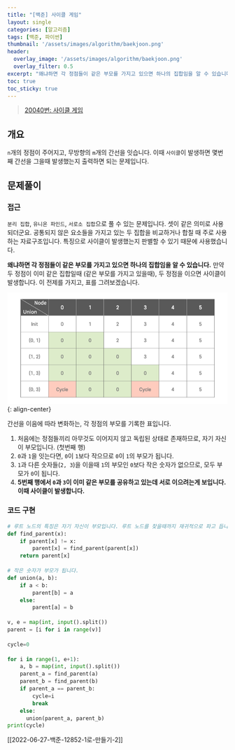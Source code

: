 ```yaml
---
title: "[백준] 사이클 게임"
layout: single
categories: [알고리즘]
tags: [백준, 파이썬]
thumbnail: '/assets/images/algorithm/baekjoon.png'
header:
  overlay_image: '/assets/images/algorithm/baekjoon.png'
  overlay_filter: 0.5
excerpt: "왜냐하면 각 정점들이 같은 부모를 가지고 있으면 하나의 집합임을 알 수 있습니다. 만약 두 정점이 이미 같은 집합일때 (같은 부모를 가지고 있을때), 두 정점을 이으면 사이클이 발생합니다."
toc: true
toc_sticky: true
---
```

> [20040번: 사이클 게임](https://www.acmicpc.net/problem/20040)
>

## 개요

`n`개의 정점이 주어지고, 무방향의 `m`개의 간선을 잇습니다. 이때 `사이클`이 발생하면 몇번째 간선을 그을때 발생했는지 출력하면 되는 문제입니다.

## 문제풀이
### 접근
`분리 집합`, `유니온 파인드`, `서로소 집합`으로 풀 수 있는 문제입니다. 셋이 같은 의미로 사용되더군요. 공통되지 않은 요소들을 가지고 있는 두 집합을 비교하거나 합칠 때 주로 사용하는 자료구조입니다. 특징으로 사이클이 발생했는지 판별할 수 있기 때문에 사용했습니다.

**왜냐하면 각 정점들이 같은 부모를 가지고 있으면 하나의 집합임을 알 수 있습니다.** 만약 두 정점이 이미 같은 집합일때 (같은 부모를 가지고 있을때), 두 정점을 이으면 사이클이 발생합니다. 이 전제를 가지고, 표를 그려보겠습니다.

![b_20040](/assets/images/algorithm/b_20040.png){: align-center}

간선을 이음에 따라 변화하는, 각 정점의 부모를 기록한 표입니다. 

1. 처음에는 정점들끼리 아무것도 이어지지 않고 독립된 상태로 존재하므로, 자기 자신이 부모입니다. (첫번째 행)
2. `0`과 `1`을 잇는다면, `0`이 `1`보다 작으므로 `0`이 `1`의 부모가 됩니다. 
3. `1`과 다른 숫자들(`2, 3`)을 이을때 `1`의 부모인 `0`보다 작은 숫자가 없으므로, 모두 부모가 `0`이 됩니다.
4. **5번째 행에서 `0`과 `3`이 이미 같은 부모를 공유하고 있는데 서로 이으려는게 보입니다. 이때 사이클이 발생합니다.**

### 코드 구현 

```python
# 루트 노드의 특징은 자기 자신이 부모입니다. 루트 노드를 찾을때까지 재귀적으로 파고 듭니다.
def find_parent(x):
    if parent[x] != x:
        parent[x] = find_parent(parent[x])
    return parent[x]

# 작은 숫자가 부모가 됩니다.
def union(a, b):
    if a < b:
        parent[b] = a
    else:
        parent[a] = b

v, e = map(int, input().split())
parent = [i for i in range(v)]

cycle=0

for i in range(1, e+1):
    a, b = map(int, input().split())
    parent_a = find_parent(a)
    parent_b = find_parent(b)
    if parent_a == parent_b:
        cycle=i
        break
    else:
      union(parent_a, parent_b)
print(cycle)
```

[[2022-06-27-백준-12852-1로-만들기-2]]